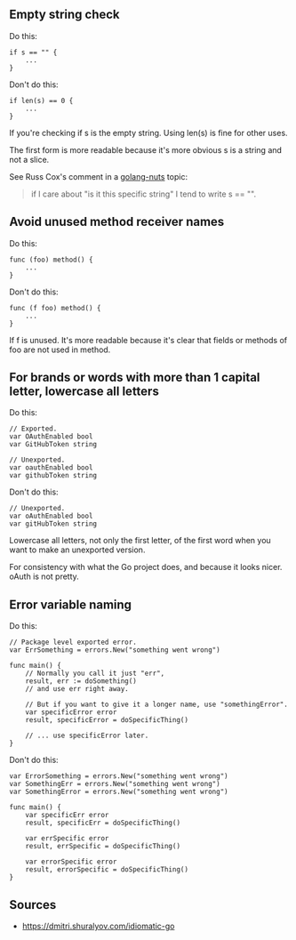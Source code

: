 ## Empty string check
Do this:

```golang
if s == "" {
	...
}
```
Don't do this:

```golang
if len(s) == 0 {
	...
}
```
If you're checking if s is the empty string. Using len(s) is fine for other uses.

The first form is more readable because it's more obvious s is a string and not a slice.

See Russ Cox's comment in a [golang-nuts](https://groups.google.com/d/msg/golang-nuts/7Ks1iq2s7FA/GOujoyeYsOcJ) topic:

> if I care about "is it this specific string" I tend to write s == "".

## Avoid unused method receiver names

Do this:

```golang
func (foo) method() {
	...
}
```

Don't do this:

```
func (f foo) method() {
	...
}
```

If f is unused. It's more readable because it's clear that fields or methods of foo are not used in method.

## For brands or words with more than 1 capital letter, lowercase all letters

Do this:

```
// Exported.
var OAuthEnabled bool
var GitHubToken string

// Unexported.
var oauthEnabled bool
var githubToken string
```

Don't do this:

```
// Unexported.
var oAuthEnabled bool
var gitHubToken string
```

Lowercase all letters, not only the first letter, of the first word when you want to make an unexported version.

For consistency with what the Go project does, and because it looks nicer. oAuth is not pretty.

## Error variable naming

Do this:

```golang
// Package level exported error.
var ErrSomething = errors.New("something went wrong")

func main() {
	// Normally you call it just "err",
	result, err := doSomething()
	// and use err right away.

	// But if you want to give it a longer name, use "somethingError".
	var specificError error
	result, specificError = doSpecificThing()

	// ... use specificError later.
}
```

Don't do this:

```golang
var ErrorSomething = errors.New("something went wrong")
var SomethingErr = errors.New("something went wrong")
var SomethingError = errors.New("something went wrong")

func main() {
	var specificErr error
	result, specificErr = doSpecificThing()

	var errSpecific error
	result, errSpecific = doSpecificThing()

	var errorSpecific error
	result, errorSpecific = doSpecificThing()
}
```

## Sources

- https://dmitri.shuralyov.com/idiomatic-go
